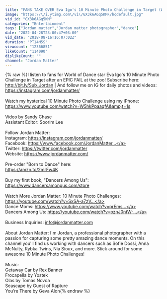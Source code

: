```yaml
---
title: "FANS TAKE OVER Eva Igo's 10 Minute Photo Challenge in Target (World of Dance)"
image: "https:\/\/i.ytimg.com\/vi\/GX3k6AGq5KM\/hqdefault.jpg"
vid_id: "GX3k6AGq5KM"
categories: "Entertainment"
tags: ["Jordan matter","Jordan matter photographer","dance"]
date: "2022-04-28T23:00:47+03:00"
vid_date: "2018-08-16T16:07:02Z"
duration: "PT14M5S"
viewcount: "12366851"
likeCount: "114090"
dislikeCount: ""
channel: "Jordan Matter"
---
```

{% raw %}I listen to fans for World of Dance star Eva Igo's 10 Minute Photo Challenge in Target after an EPIC FAIL at the zoo! Subscribe here: <a rel="nofollow" target="blank" href="http://bit.ly/Sub_Jordan">http://bit.ly/Sub_Jordan</a> | And follow me on IG for daily photos and videos: <a rel="nofollow" target="blank" href="https://instagram.com/jordanmatter/">https://instagram.com/jordanmatter/</a> <br /><br />Watch my hysterical 10 Minute Photo Challenge using my iPhone: <a rel="nofollow" target="blank" href="https://www.youtube.com/watch?v=W5hkPpaaqfA&amp;t=1s">https://www.youtube.com/watch?v=W5hkPpaaqfA&amp;t=1s</a><br /><br />Video by Sandy Chase<br />Assistant Editor: Soorim Lee<br /><br />Follow Jordan Matter: <br />Instagram: <a rel="nofollow" target="blank" href="https://instagram.com/jordanmatter/">https://instagram.com/jordanmatter/</a> <br />Facebook: <a rel="nofollow" target="blank" href="https://www.facebook.com/JordanMatter...">https://www.facebook.com/JordanMatter...</a> <br />Twitter: <a rel="nofollow" target="blank" href="https://twitter.com/jordanmatter">https://twitter.com/jordanmatter</a> <br />Website: <a rel="nofollow" target="blank" href="https://www.jordanmatter.com/">https://www.jordanmatter.com/</a> <br /><br />Pre-order &quot;Born to Dance&quot; here:<br /><a rel="nofollow" target="blank" href="https://amzn.to/2mrFw4K">https://amzn.to/2mrFw4K</a><br /><br />Buy my first book, &quot;Dancers Among Us&quot;: <a rel="nofollow" target="blank" href="https://www.dancersamongus.com/store">https://www.dancersamongus.com/store</a> <br /><br />Watch More Jordan Matter: 10 Minute Photo Challenges: <a rel="nofollow" target="blank" href="https://youtube.com/watch?v=SxSA-a7zV...">https://youtube.com/watch?v=SxSA-a7zV...</a><br />Dance Moms: <a rel="nofollow" target="blank" href="https://www.youtube.com/watch?v=prEms...">https://www.youtube.com/watch?v=prEms...</a> <br />Dancers Among Us: <a rel="nofollow" target="blank" href="https://youtube.com/watch?v=pznJ0ntW-...">https://youtube.com/watch?v=pznJ0ntW-...</a><br /><br />Business Inquiries: info@jordanmatter.com <br /><br />About Jordan Matter: I'm Jordan, a professional photographer with a passion for capturing some pretty amazing dance moments. On this channel you'll find us working with dancers such as Sofie Dossi, Anna McNulty, Rybka Twins, Nia Sioux, and more. Stick around for some awesome 10 Minute Photo Challenges!<br /><br />Music:<br />Getaway Car by Rex Banner<br />Frocapella by Yostek<br />Olas by Tomas Novoa<br />Seascape by Guest of Rapture<br />You’re There by Geva Alon{% endraw %}
